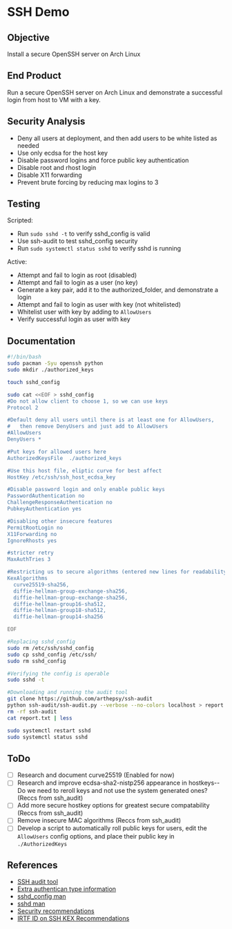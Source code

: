 # SSH Demo

## Objective

Install a secure OpenSSH server on Arch Linux

## End Product

Run a secure OpenSSH server on Arch Linux and demonstrate a successful login from host to VM with a key.

## Security Analysis

- Deny all users at deployment, and then add users to be white listed as needed
- Use only ecdsa for the host key
- Disable password logins and force public key authentication
- Disable root and rhost login
- Disable X11 forwarding
- Prevent brute forcing by reducing max logins to 3

## Testing

Scripted: 
- Run `sudo sshd -t` to verify sshd_config is valid
- Use ssh-audit to test sshd_config security
- Run `sudo systemctl status sshd` to verify sshd is running

Active:
- Attempt and fail to login as root (disabled)
- Attempt and fail to login as a user (no key)
- Generate a key pair, add it to the authorized_folder, and demonstrate a login
- Attempt and fail to login as user with key (not whitelisted)
- Whitelist user with key by adding to `AllowUsers`
- Verify successful login as user with key


## Documentation

```bash
#!/bin/bash
sudo pacman -Syu openssh python
sudo mkdir ./authorized_keys

touch sshd_config

sudo cat <<EOF > sshd_config
#Do not allow client to choose 1, so we can use keys
Protocol 2

#Default deny all users until there is at least one for AllowUsers,
#   then remove DenyUsers and just add to AllowUsers
#AllowUsers
DenyUsers *

#Put keys for allowed users here
AuthorizedKeysFile	./authorized_keys

#Use this host file, eliptic curve for best affect
HostKey /etc/ssh/ssh_host_ecdsa_key

#Disable password login and only enable public keys
PasswordAuthentication no
ChallengeResponseAuthentication no
PubkeyAuthentication yes

#Disabling other insecure features
PermitRootLogin no
X11Forwarding no
IgnoreRhosts yes

#stricter retry
MaxAuthTries 3

#Restricting us to secure algorithms (entered new lines for readability-- not available in actual sshd_config)
KexAlgorithms
  curve25519-sha256,
  diffie-hellman-group-exchange-sha256,
  diffie-hellman-group-exchange-sha256,
  diffie-hellman-group16-sha512,
  diffie-hellman-group18-sha512,
  diffie-hellman-group14-sha256       

EOF

#Replacing sshd_config
sudo rm /etc/ssh/sshd_config
sudo cp sshd_config /etc/ssh/
sudo rm sshd_config

#Verifying the config is operable
sudo sshd -t

#Downloading and running the audit tool
git clone https://github.com/arthepsy/ssh-audit
python ssh-audit/ssh-audit.py --verbose --no-colors localhost > report.txt
rm -rf ssh-audit
cat report.txt | less

sudo systemctl restart sshd
sudo systemctl status sshd
```

## ToDo

- [ ] Research and document curve25519 (Enabled for now) 
- [ ] Research and improve ecdsa-sha2-nistp256 appearance in hostkeys-- Do we need to reroll keys and not use the system generated ones? (Reccs from ssh_audit)
- [ ] Add more secure hostkey options for greatest secure compatability (Reccs from ssh_audit)
- [ ] Remove insecure MAC algorithms (Reccs from ssh_audit)
- [ ] Develop a script to automatically roll public keys for users, edit the `AllowUsers` config options, and place their public key in `./AuthorizedKeys`

## References
- [SSH audit tool](https://github.com/arthepsy/ssh-audit)
- [Extra authentican type information](https://blog.tankywoo.com/linux/2013/09/14/ssh-passwordauthentication-vs-challengeresponseauthentication.html)
- [sshd_config man](https://linux.die.net/man/5/sshd_config)
- [sshd man](http://man.openbsd.org/cgi-bin/man.cgi/OpenBSD-current/man8/sshd.8?query=sshd%26sec=8)
- [Security recommendations](https://www.putorius.net/how-to-secure-ssh-daemon.html)
- [IRTF ID on SSH KEX Recommendations](https://tools.ietf.org/id/draft-ietf-curdle-ssh-kex-sha2-10.html) 
